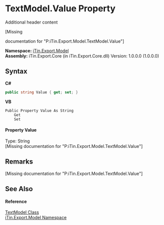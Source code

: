 # TextModel.Value Property 
Additional header content 

\[Missing <summary> documentation for "P:iTin.Export.Model.TextModel.Value"\]

**Namespace:**&nbsp;<a href="N_iTin_Export_Model">iTin.Export.Model</a><br />**Assembly:**&nbsp;iTin.Export.Core (in iTin.Export.Core.dll) Version: 1.0.0.0 (1.0.0.0)

## Syntax

**C#**<br />
``` C#
public string Value { get; set; }
```

**VB**<br />
``` VB
Public Property Value As String
	Get
	Set
```


#### Property Value
Type: String<br />\[Missing <value> documentation for "P:iTin.Export.Model.TextModel.Value"\]

## Remarks
\[Missing <remarks> documentation for "P:iTin.Export.Model.TextModel.Value"\]

## See Also


#### Reference
<a href="T_iTin_Export_Model_TextModel">TextModel Class</a><br /><a href="N_iTin_Export_Model">iTin.Export.Model Namespace</a><br />